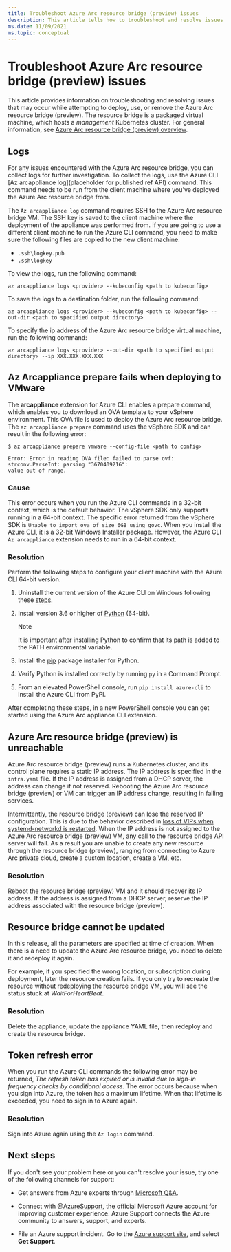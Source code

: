 ```yaml
---
title: Troubleshoot Azure Arc resource bridge (preview) issues
description: This article tells how to troubleshoot and resolve issues with the Azure Arc resource bridge (preview) when trying to deploy or connect to the service.
ms.date: 11/09/2021
ms.topic: conceptual
---
```


# Troubleshoot Azure Arc resource bridge (preview) issues

This article provides information on troubleshooting and resolving issues that may occur while attempting to deploy, use, or remove the Azure Arc resource bridge (preview). The resource bridge is a packaged virtual machine, which hosts a *management* Kubernetes cluster. For general information, see [Azure Arc resource bridge (preview) overview](./overview.md).

## Logs

For any issues encountered with the Azure Arc resource bridge, you can collect logs for further investigation. To collect the logs, use the Azure CLI [Az arcappliance log](placeholder for published ref API) command. This command needs to be run from the client machine where you've deployed the Azure Arc resource bridge from.

The `Az arcappliance log` command requires SSH to the Azure Arc resource bridge VM. The SSH key is saved to the client machine where the deployment of the appliance was performed from. If you are going to use a different client machine to run the Azure CLI command, you need to make sure the following files are copied to the new client machine:

- `.ssh\logkey.pub`
- `.ssh\logkey`

To view the logs, run the following command:

```azurecli
az arcappliance logs <provider> --kubeconfig <path to kubeconfig>
```

To save the logs to a destination folder, run the following command:

```azurecli
az arcappliance logs <provider> --kubeconfig <path to kubeconfig> --out-dir <path to specified output directory>
```

To specify the ip address of the Azure Arc resource bridge virtual machine, run the following command:

```azurecli
az arcappliance logs <provider> --out-dir <path to specified output directory> --ip XXX.XXX.XXX.XXX
```

## Az Arcappliance prepare fails when deploying to VMware

The **arcappliance** extension for Azure CLI enables a prepare command, which enables you to download an OVA template to your vSphere environment. This OVA file is used to deploy the Azure Arc resource bridge. The `az arcappliance prepare` command uses the vSphere SDK and can result in the following error:

```azurecli
$ az arcappliance prepare vmware --config-file <path to config> 

Error: Error in reading OVA file: failed to parse ovf: strconv.ParseInt: parsing "3670409216": 
value out of range.
```

### Cause

This error occurs when you run the Azure CLI commands in a 32-bit context, which is the default behavior. The vSphere SDK only supports running in a 64-bit context. The specific error returned from the vSphere SDK is `Unable to import ova of size 6GB using govc`. When you install the Azure CLI, it is a 32-bit Windows Installer package. However, the Azure CLI `Az arcappliance` extension needs to run in a 64-bit context.

### Resolution

Perform the following steps to configure your client machine with the Azure CLI 64-bit version.

1. Uninstall the current version of the Azure CLI on Windows following these [steps](/cli/azure/install-azure-cli-windows#uninstall).
1. Install version 3.6 or higher of [Python](https://www.python.org/downloads/windows/) (64-bit).

   > [!NOTE]
   > It is important after installing Python to confirm that its path is added to the PATH environmental variable.

1. Install the [pip](https://pypi.org/project/pip/) package installer for Python.
1. Verify Python is installed correctly by running `py` in a Command Prompt.
1. From an elevated PowerShell console, run `pip install azure-cli` to install the Azure CLI from PyPI.

After completing these steps, in a new PowerShell console you can get started using the Azure Arc appliance CLI extension.

## Azure Arc resource bridge (preview) is unreachable

Azure Arc resource bridge (preview) runs a Kubernetes cluster, and its control plane requires a static IP address. The IP address is specified in the `infra.yaml` file. If the IP address is assigned from a DHCP server, the address can change if not reserved. Rebooting the Azure Arc resource bridge (preview) or VM can trigger an IP address change, resulting in failing services.

Intermittently, the resource bridge (preview) can lose the reserved IP configuration. This is due to the behavior described in [loss of VIPs when systemd-networkd is restarted](https://github.com/acassen/keepalived/issues/1385). When the IP address is not assigned to the Azure Arc resource bridge (preview) VM, any call to the resource bridge API server will fail. As a result you are unable to create any new resource through the resource bridge (preview), ranging from connecting to Azure Arc private cloud, create a custom location, create a VM, etc.

### Resolution

Reboot the resource bridge (preview) VM and it should recover its IP address. If the address is assigned from a DHCP server, reserve the IP address associated with the resource bridge (preview).

## Resource bridge cannot be updated

In this release, all the parameters are specified at time of creation. When there is a need to update the Azure Arc resource bridge, you need to delete it and redeploy it again.

For example, if you specified the wrong location, or subscription during deployment, later the resource creation fails. If you only try to recreate the resource without redeploying the resource bridge VM, you will see the status stuck at *WaitForHeartBeat*.

### Resolution

Delete the appliance, update the appliance YAML file, then redeploy and create the resource bridge.

## Token refresh error

When you run the Azure CLI commands the following error may be returned, *The refresh token has expired or is invalid due to sign-in frequency checks by conditional access.* The error occurs because when you sign into Azure, the token has a maximum lifetime. When that lifetime is exceeded, you need to sign in to Azure again.

### Resolution

Sign into Azure again using the `Az login` command.

## Next steps

If you don't see your problem here or you can't resolve your issue, try one of the following channels for support:

* Get answers from Azure experts through [Microsoft Q&A](/answers/topics/azure-arc.html).

* Connect with [@AzureSupport](https://twitter.com/azuresupport), the official Microsoft Azure account for improving customer experience. Azure Support connects the Azure community to answers, support, and experts.

* File an Azure support incident. Go to the [Azure support site](https://azure.microsoft.com/support/options/), and select **Get Support**.